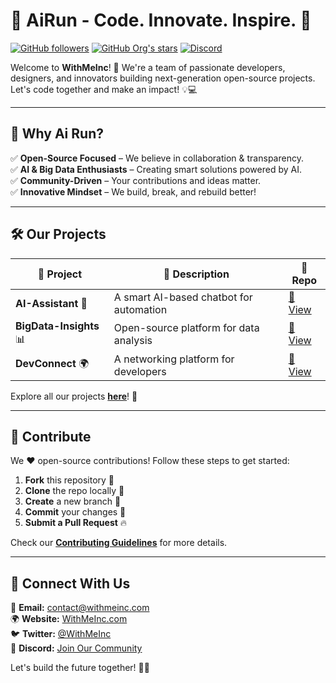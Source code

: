 # 🚀 AiRun - Code. Innovate. Inspire. 🎯

[![GitHub followers](https://img.shields.io/github/followers/myai-run?style=social)](https://github.com/myai-run)
[![GitHub Org's stars](https://img.shields.io/github/stars/myai-run?style=social)](https://github.com/myai-run)
[![Discord](https://img.shields.io/discord/123456789?label=Join%20Us&logo=discord&color=7289da)](https://discord.gg/your-invite-link)

Welcome to **WithMeInc**! 🚀 We're a team of passionate developers, designers, and innovators building next-generation open-source projects. Let's code together and make an impact! 💡💻

---

## 🌟 Why Ai Run?

✅ **Open-Source Focused** – We believe in collaboration & transparency.  
✅ **AI & Big Data Enthusiasts** – Creating smart solutions powered by AI.  
✅ **Community-Driven** – Your contributions and ideas matter.  
✅ **Innovative Mindset** – We build, break, and rebuild better!  

---

## 🛠️ Our Projects

| 🚀 Project | 🌟 Description | 🔗 Repo |
|-----------|--------------|--------|
| **AI-Assistant** 🤖 | A smart AI-based chatbot for automation | [🔗 View](https://github.com/withmeinc/AI-Assistant) |
| **BigData-Insights** 📊 | Open-source platform for data analysis | [🔗 View](https://github.com/withmeinc/BigData-Insights) |
| **DevConnect** 🌍 | A networking platform for developers | [🔗 View](https://github.com/withmeinc/DevConnect) |

Explore all our projects **[here](https://github.com/withmeinc?tab=repositories)**! 🚀

---

## 🤝 Contribute

We ❤️ open-source contributions! Follow these steps to get started:

1. **Fork** this repository 📌  
2. **Clone** the repo locally 📂  
3. **Create** a new branch 🔧  
4. **Commit** your changes 🚀  
5. **Submit a Pull Request** 🔥  

Check our **[Contributing Guidelines](https://github.com/withmeinc/.github/blob/main/CONTRIBUTING.md)** for more details.

---

## 📢 Connect With Us

📧 **Email:** contact@withmeinc.com  
🌍 **Website:** [WithMeInc.com](https://withmeinc.com)  
🐦 **Twitter:** [@WithMeInc](https://twitter.com/WithMeInc)  
📢 **Discord:** [Join Our Community](https://discord.gg/your-invite-link)  

Let's build the future together! 🚀✨
